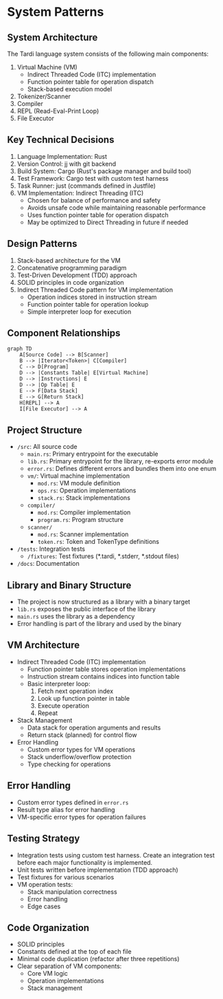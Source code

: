 # System Patterns

## System Architecture
The Tardi language system consists of the following main components:
1. Virtual Machine (VM)
   - Indirect Threaded Code (ITC) implementation
   - Function pointer table for operation dispatch
   - Stack-based execution model
2. Tokenizer/Scanner
3. Compiler
4. REPL (Read-Eval-Print Loop)
5. File Executor

## Key Technical Decisions
1. Language Implementation: Rust
2. Version Control: jj with git backend
3. Build System: Cargo (Rust's package manager and build tool)
4. Test Framework: Cargo test with custom test harness
5. Task Runner: just (commands defined in Justfile)
6. VM Implementation: Indirect Threading (ITC)
   - Chosen for balance of performance and safety
   - Avoids unsafe code while maintaining reasonable performance
   - Uses function pointer table for operation dispatch
   - May be optimized to Direct Threading in future if needed

## Design Patterns
1. Stack-based architecture for the VM
2. Concatenative programming paradigm
3. Test-Driven Development (TDD) approach
4. SOLID principles in code organization
5. Indirect Threaded Code pattern for VM implementation
   - Operation indices stored in instruction stream
   - Function pointer table for operation lookup
   - Simple interpreter loop for execution

## Component Relationships
```mermaid
graph TD
    A[Source Code] --> B[Scanner]
    B --> |Iterator<Token>| C[Compiler]
    C --> D[Program]
    D --> |Constants Table| E[Virtual Machine]
    D --> |Instructions| E
    D --> |Op Table| E
    E --> F[Data Stack]
    E --> G[Return Stack]
    H[REPL] --> A
    I[File Executor] --> A
```

## Project Structure
- `/src`: All source code
  - `main.rs`: Primary entrypoint for the executable
  - `lib.rs`: Primary entrypoint for the library, re-exports error module
  - `error.rs`: Defines different errors and bundles them into one enum
  - `vm/`: Virtual machine implementation
    - `mod.rs`: VM module definition
    - `ops.rs`: Operation implementations
    - `stack.rs`: Stack implementations
  - `compiler/`
    - `mod.rs`: Compiler implementation
    - `program.rs`: Program structure
  - `scanner/`
    - `mod.rs`: Scanner implementation
    - `token.rs`: Token and TokenType definitions
- `/tests`: Integration tests
  - `/fixtures`: Test fixtures (*.tardi, *.stderr, *.stdout files)
- `/docs`: Documentation

## Library and Binary Structure
- The project is now structured as a library with a binary target
- `lib.rs` exposes the public interface of the library
- `main.rs` uses the library as a dependency
- Error handling is part of the library and used by the binary

## VM Architecture
- Indirect Threaded Code (ITC) implementation
  - Function pointer table stores operation implementations
  - Instruction stream contains indices into function table
  - Basic interpreter loop:
    1. Fetch next operation index
    2. Look up function pointer in table
    3. Execute operation
    4. Repeat
- Stack Management
  - Data stack for operation arguments and results
  - Return stack (planned) for control flow
- Error Handling
  - Custom error types for VM operations
  - Stack underflow/overflow protection
  - Type checking for operations

## Error Handling
- Custom error types defined in `error.rs`
- Result type alias for error handling
- VM-specific error types for operation failures

## Testing Strategy
- Integration tests using custom test harness. Create an integration test before each major functionality is implemented.
- Unit tests written before implementation (TDD approach)
- Test fixtures for various scenarios
- VM operation tests:
  - Stack manipulation correctness
  - Error handling
  - Edge cases

## Code Organization
- SOLID principles
- Constants defined at the top of each file
- Minimal code duplication (refactor after three repetitions)
- Clear separation of VM components:
  - Core VM logic
  - Operation implementations
  - Stack management
